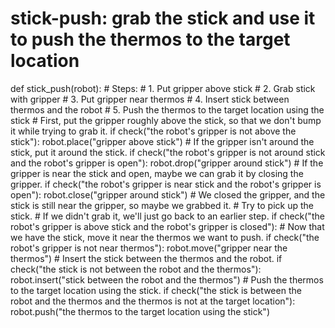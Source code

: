 # stick-push: grab the stick and use it to push the thermos to the target location
def stick_push(robot):
    # Steps:
    #  1. Put gripper above stick
    #  2. Grab stick with gripper
    #  3. Put gripper near thermos
    #  4. Insert stick between thermos and the robot
    #  5. Push the thermos to the target location using the stick
    # First, put the gripper roughly above the stick, so that we don't bump it while trying to grab it.
    if check("the robot's gripper is not above the stick"):
        robot.place("gripper above stick")
    # If the gripper isn't around the stick, put it around the stick.
    if check("the robot's gripper is not around stick and the robot's gripper is open"):
        robot.drop("gripper around stick")
    # If the gripper is near the stick and open, maybe we can grab it by closing the gripper.
    if check("the robot's gripper is near stick and the robot's gripper is open"):
        robot.close("gripper around stick")
    # We closed the gripper, and the stick is still near the gripper, so maybe we grabbed it.
    # Try to pick up the stick.
    # If we didn't grab it, we'll just go back to an earlier step.
    if check("the robot's gripper is above stick and the robot's gripper is closed"):
        # Now that we have the stick, move it near the thermos we want to push.
        if check("the robot's gripper is not near thermos"):
            robot.move("gripper near the thermos")
        # Insert the stick between the thermos and the robot.
        if check("the stick is not between the robot and the thermos"):
            robot.insert("stick between the robot and the thermos")
        # Push the thermos to the target location using the stick.
        if check("the stick is between the robot and the thermos and the thermos is not at the target location"):
            robot.push("the thermos to the target location using the stick")